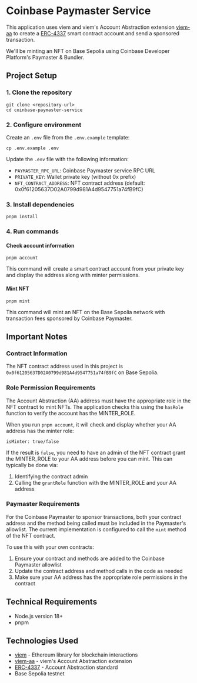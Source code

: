 # Coinbase Paymaster Service

This application uses viem and viem's Account Abstraction extension [viem-aa](https://viem.sh/account-abstraction) to create a [ERC-4337](https://www.erc4337.io/) smart contract account and send a sponsored transaction.

We'll be minting an NFT on Base Sepolia using Coinbase Developer Platform's Paymaster & Bundler.

## Project Setup

### 1. Clone the repository

```
git clone <repository-url>
cd coinbase-paymaster-service
```

### 2. Configure environment

Create an `.env` file from the `.env.example` template:

```
cp .env.example .env
```

Update the `.env` file with the following information:
- `PAYMASTER_RPC_URL`: Coinbase Paymaster service RPC URL
- `PRIVATE_KEY`: Wallet private key (without 0x prefix)
- `NFT_CONTRACT_ADDRESS`: NFT contract address (default: 0x0f61205637D02A0799d981A4d9547751a74fB9fC)

### 3. Install dependencies

```
pnpm install
```

### 4. Run commands

#### Check account information

```
pnpm account
```

This command will create a smart contract account from your private key and display the address along with minter permissions.

#### Mint NFT

```
pnpm mint
```

This command will mint an NFT on the Base Sepolia network with transaction fees sponsored by Coinbase Paymaster.

## Important Notes

### Contract Information
The NFT contract address used in this project is `0x0f61205637D02A0799d981A4d9547751a74fB9fC` on Base Sepolia.

### Role Permission Requirements
The Account Abstraction (AA) address must have the appropriate role in the NFT contract to mint NFTs. The application checks this using the `hasRole` function to verify the account has the MINTER_ROLE.

When you run `pnpm account`, it will check and display whether your AA address has the minter role:
```
isMinter: true/false
```

If the result is `false`, you need to have an admin of the NFT contract grant the MINTER_ROLE to your AA address before you can mint. This can typically be done via:
1. Identifying the contract admin
2. Calling the `grantRole` function with the MINTER_ROLE and your AA address

### Paymaster Requirements
For the Coinbase Paymaster to sponsor transactions, both your contract address and the method being called must be included in the Paymaster's allowlist. The current implementation is configured to call the `mint` method of the NFT contract.

To use this with your own contracts:
1. Ensure your contract and methods are added to the Coinbase Paymaster allowlist
2. Update the contract address and method calls in the code as needed
3. Make sure your AA address has the appropriate role permissions in the contract

## Technical Requirements

- Node.js version 18+
- pnpm

## Technologies Used

- [viem](https://viem.sh/) - Ethereum library for blockchain interactions
- [viem-aa](https://viem.sh/account-abstraction) - viem's Account Abstraction extension
- [ERC-4337](https://www.erc4337.io/) - Account Abstraction standard
- Base Sepolia testnet

